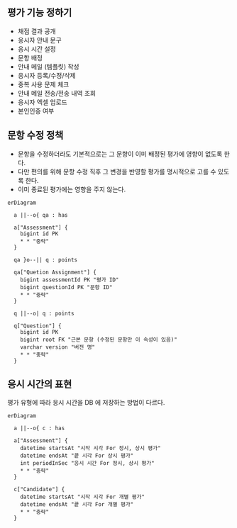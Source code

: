 ## 평가 기능 정하기

- 채점 결과 공개
- 응시자 안내 문구
- 응시 시간 설정
- 문항 배정
- 안내 메일 (템플릿) 작성
- 응시자 등록/수정/삭제
- 중복 사용 문제 체크
- 안내 메일 전송/전송 내역 조회
- 응시자 엑셀 업로드
- 본인인증 여부

## 문항 수정 정책

- 문항을 수정하더라도 기본적으로는 그 문항이 이미 배정된 평가에 영향이 없도록 한다.
- 다만 편의를 위해 문항 수정 직후 그 변경을 반영할 평가를 명시적으로 고를 수 있도록 한다.
- 이미 종료된 평가에는 영향을 주지 않는다.

```mermaid
erDiagram

  a ||--o{ qa : has

  a["Assessment"] {
    bigint id PK
    * * "중략"
  }

  qa }o--|| q : points

  qa["Quetion Assignment"] {
    bigint assessmentId PK "평가 ID"
    bigint questionId PK "문항 ID"
    * * "중략"
  }

  q ||--o| q : points

  q["Question"] {
    bigint id PK
    bigint root FK "근본 문항 (수정된 문항만 이 속성이 있음)"
    varchar version "버전 명"
    * * "중략"
  }
```

## 응시 시간의 표현

평가 유형에 따라 응시 시간을 DB 에 저장하는 방법이 다르다.

```mermaid
erDiagram

  a ||--o{ c : has

  a["Assessment"] {
    datetime startsAt "시작 시각 For 정시, 상시 평가"
    datetime endsAt "끝 시각 For 상시 평가"
    int periodInSec "응시 시간 For 정시, 상시 평가"
    * * "중략"
  }

  c["Candidate"] {
    datetime startsAt "시작 시각 For 개별 평가"
    datetime endsAt "끝 시각 For 개별 평가"
    * * "중략"
  }
```
